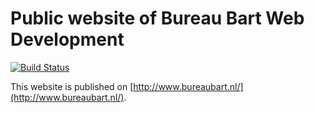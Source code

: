 Public website of Bureau Bart Web Development
=============================================

[![Build Status](https://travis-ci.org/barthuttinga/barthuttinga.github.io.svg?branch=master)](https://travis-ci.org/barthuttinga/barthuttinga.github.io)

This website is published on [http://www.bureaubart.nl/](http://www.bureaubart.nl/).
